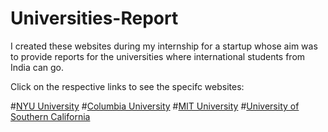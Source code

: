 # Universities-Report

I created these websites during my internship for a startup whose aim was to provide reports for the universities where international students from India can go.

Click on the respective links to see the specifc websites:

#<a href="https://mishra-anubhav.github.io/Universities-Report/university-nyu.html">NYU University</a>
#<a href="https://mishra-anubhav.github.io/Universities-Report/University-columbia.html">Columbia University</a>
#<a href="https://mishra-anubhav.github.io/Universities-Report/university-mit.html">MIT University</a>
#<a href="https://mishra-anubhav.github.io/Universities-Report/university-usc.html">University of Southern California</a>
